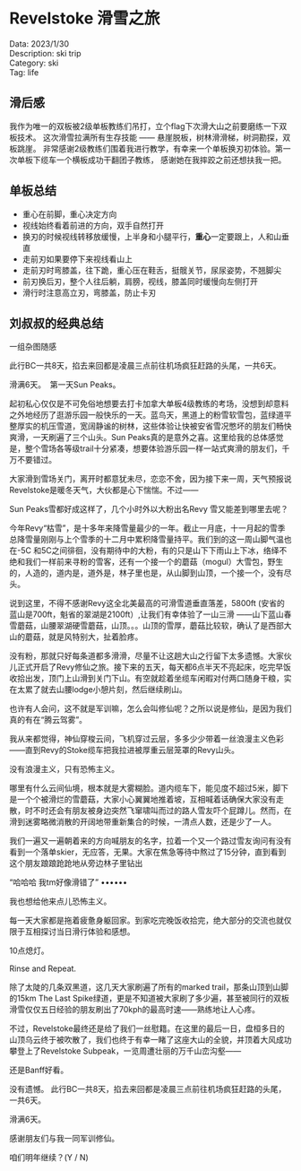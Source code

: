 # Revelstoke 滑雪之旅

Data: 2023/1/30\
Description: ski trip\
Category: ski\
Tag: life

## 滑后感
我作为唯一的双板被2级单板教练们吊打，立个flag下次滑大山之前要磨练一下双板技术。
这次滑雪拉满所有生存技能 &mdash;&mdash; 悬崖脱板，树林滑滑梯，树洞勘探，双板跳崖。
非常感谢2级教练们围着我进行教学，有幸来一个单板换刃初体验。第一次单板下缆车一个横板成功干翻团子教练，
感谢她在我摔跤之前还想扶我一把。

## 单板总结
- 重心在前脚，重心决定方向
- 视线始终看着前进的方向，双手自然打开
- 换刃的时候视线转移放缓慢，上半身和小腿平行，**重心**一定要跟上，人和山垂直
- 走前刃如果要停下来视线看山上
- 走前刃时弯膝盖，往下跪，重心压在鞋舌，挺髋关节，尿尿姿势，不翘脚尖
- 前刃换后刃，整个人往后躺，肩膀，视线，膝盖同时缓慢向左侧打开
- 滑行时注意高立刃，弯膝盖，防止卡刃

## 刘叔叔的经典总结
一组杂图随感

此行BC一共8天，掐去来回都是凌晨三点前往机场疯狂赶路的头尾，一共6天。

滑满6天。
​
第一天​Sun Peaks。

起初私心仅仅是不可免俗地想要去打卡加拿大单板4级教练的考场，没想到却意料之外地经历了逛游乐园一般快乐的一天。蓝鸟天，黑道上的粉雪软雪包，蓝绿道平整厚实的机压雪道，宽阔静谧的树林，这些体验让快被安省雪况憋坏的朋友们畅快爽滑，一天刷遍了三个山头。Sun Peaks真的是意外之喜。这里给我的总体感觉是，整个雪场各等级trail十分紧凑，想要体验游乐园一样一站式爽滑的朋友们，千万不要错过。

大家滑到雪场关门，离开时都意犹未尽，恋恋不舍，因为接下来一周，天气预报说Revelstoke是暖冬天气，大伙都是心下惴惴。不过——

Sun Peaks雪都好成这样了，几个小时外以大粉出名Revy 雪又能差到哪里去呢？
​



今年Revy“枯雪”，是十多年来降雪量最少的一年。截止一月底，十一月起的雪季总降雪量刚刚与上个雪季的十二月中累积降雪量持平。我们到的这一周山脚气温也在-5C 和5C之间徘徊，没有期待中的大粉，有的只是山下下雨山上下冰，络绎不绝和我们一样前来寻粉的雪客，还有一个接一个的蘑菇（mogul）大雪包，野生的，人造的，道内是，道外是，林子里也是，从山脚到山顶，一个接一个，没有尽头。

说到这里，不得不感谢Revy这全北美最高的可滑雪道垂直落差，5800ft (安省的蓝山是700ft，魁省的翠湖是2100ft）,让我们有幸体验了一山三滑 ——山下蓝山春雪蘑菇，山腰翠湖硬雪蘑菇，山顶。。。山顶的雪厚，蘑菇比较软，确认了是西部大山的蘑菇，就是风特别大，扯着脸疼。

没有粉，那就只好每条道都多滑滑，尽量不让这趟大山之行留下太多遗憾。大家伙儿正式开启了Revy修仙之旅。接下来的五天，每天都6点半天不亮起床，吃完早饭收拾出发，顶门上山滑到关门下山。有空就趁着坐缆车闲暇对付两口随身干粮，实在太累了就去山腰lodge小憩片刻，然后继续刷山。

也许有人会问，这不就是军训嘛，怎么会叫修仙呢？之所以说是修仙，是因为我们真的有在“腾云驾雾”。

我从来都觉得，神仙穿梭云间，飞机穿过云层，多多少少带着一丝浪漫主义色彩——直到Revy的Stoke缆车把我拉进被厚重云层笼罩的Revy山头。

没有浪漫主义，只有恐怖主义。

哪里有什么云间仙境，根本就是大雾糊脸。道内缆车下，能见度不超过5米，脚下是一个个被滑烂的雪蘑菇，大家小心翼翼地推着坡，互相喊着话确保大家没有走散，时不时还会有朋友被身边突然飞窜啸叫而过的路人雪友吓个屁蹲儿。然而，在滑到迷雾略微消散的开阔地带重新集合的时候，一清点人数，还是少了一人。

我们一遍又一遍朝着来的方向喊朋友的名字，拉着一个又一个路过雪友询问有没有看到一个落单skier，无应答，无果。大家在焦急等待中熬过了15分钟，直到看到这个朋友踉踉跄跄地从旁边林子里钻出

“哈哈哈 我tm好像滑错了”
••••••

我也想给他来点儿恐怖主义。

每一天大家都是拖着疲惫身躯回家。到家吃完晚饭收拾完，绝大部分的交流也就仅限于互相探讨当日滑行体验和感想。

10点熄灯。

Rinse and Repeat.

除了太陡的几条双黑道，这几天大家刷遍了所有的marked trail，那条山顶到山脚的15km The Last Spike绿道，更是不知道被大家刷了多少遍，甚至被同行的双板滑雪仅仅五日经验的朋友刷出了70kph的最高时速——熟练地让人心疼。

不过，Revelstoke最终还是给了我们一丝慰籍。在这里的最后一日，盘桓多日的山顶乌云终于被吹散了，我们也终于有幸一睹了这座大山的全貌，并顶着大风成功攀登上了Revelstoke Subpeak，一览周遭壮丽的万千山峦沟壑——

还是Banff好看。

没有遗憾。
​​
​此行BC一共8天，掐去来回都是凌晨三点前往机场疯狂赶路的头尾，一共6天。

滑满6天。

感谢朋友们与我一同军训修仙。

咱们明年继续？(Y / N)

